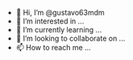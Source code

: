 - 👋 Hi, I’m @gustavo63mdm
- 👀 I’m interested in ...
- 🌱 I’m currently learning ...
- 💞️ I’m looking to collaborate on ...
- 📫 How to reach me ...

<!---
gustavo63mdm/gustavo63mdm is a ✨ special ✨ repository because its `README.md` (this file) appears on your GitHub profile.
You can click the Preview link to take a look at your changes.
--->
